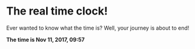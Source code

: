 # The real time clock!

Ever wanted to know what the time is? Well, your journey is about to end!

**The time is Nov 11, 2017, 09:57**